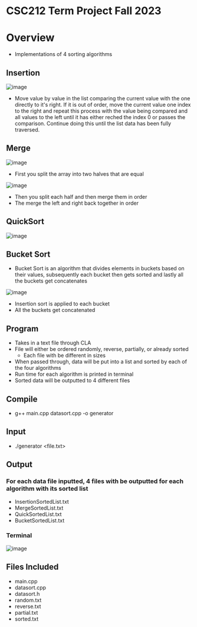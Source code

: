 # CSC212 Term Project Fall 2023
# Overview
* Implementations of 4 sorting algorithms
## Insertion
![image](https://github.com/AustinNoon/TermProject/assets/150630356/2b890e21-591b-4bec-b5e5-f43b90638615)

* Move value by value in the list comparing the current value with the one directly to it's right. If it is out of order, move the current value one index to the right and repeat this process with the value being compared and all values to the left until it has either reched the index 0 or passes the comparison. Continue doing this until the list data has been fully traversed.
## Merge 
![image](https://github.com/AustinNoon/TermProject/assets/150630356/b012af3c-2ee1-4cf5-a478-b7cf8c6a2b59)
* First you split the array into two halves that are equal
  
![image](https://github.com/AustinNoon/TermProject/assets/150630356/4b1d4bdc-8bdd-4fcd-86e8-9873290fc5c3)

* Then you split each half and then merge them in order
* The merge the left and right back together in order
## QuickSort
![image](https://github.com/AustinNoon/TermProject/assets/150630356/15b0ba26-0d8e-4b73-81f7-700bfd485f18)

## Bucket Sort
*  Bucket Sort is an algorithm that divides elements in buckets based on their values, subsequently each bucket then gets sorted and lastly all the buckets get concatenates

![image](https://github.com/AustinNoon/TermProject/assets/150630356/da637da7-e57f-498f-bb4a-72461ee91b87) 
* Insertion sort is applied to each bucket
* All the buckets get concatenated
## Program
* Takes in a text file through CLA
* File will either be ordered randomly, reverse, partially, or already sorted
  * Each file with be different in sizes
* When passed through, data will be put into a list and sorted by each of the four algorithms
* Run time for each algorithm is printed in terminal
* Sorted data will be outputted to 4 different files
## Compile
* g++ main.cpp datasort.cpp -o generator
## Input
* ./generator <file.txt>
## Output
### For each data file inputted, 4 files with be outputted for each algorithm with its sorted list
* InsertionSortedList.txt
* MergeSortedList.txt
* QuickSortedList.txt
* BucketSortedList.txt
### Terminal
![image](https://github.com/AustinNoon/TermProject/assets/150630356/ff8cc4f8-db45-4caf-bfd1-3738acf53ad4)
## Files Included
* main.cpp
* datasort.cpp
* datasort.h
* random.txt
* reverse.txt
* partial.txt
* sorted.txt
